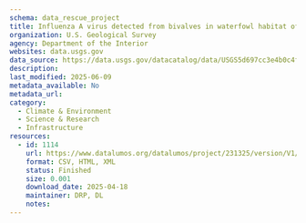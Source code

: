 ```yaml
---
schema: data_rescue_project 
title: Influenza A virus detected from bivalves in waterfowl habitat of the Delmarva Peninsula
organization: U.S. Geological Survey
agency: Department of the Interior
websites: data.usgs.gov
data_source: https://data.usgs.gov/datacatalog/data/USGS5d697cc3e4b0c4f70cf294de
description: 
last_modified: 2025-06-09
metadata_available: No
metadata_url: 
category:
  - Climate & Environment 
  - Science & Research 
  - Infrastructure 
resources:
  - id: 1114
    url: https://www.datalumos.org/datalumos/project/231325/version/V1/view
    format: CSV, HTML, XML
    status: Finished
    size: 0.001
    download_date: 2025-04-18
    maintainer: DRP, DL
    notes: 
---
```

